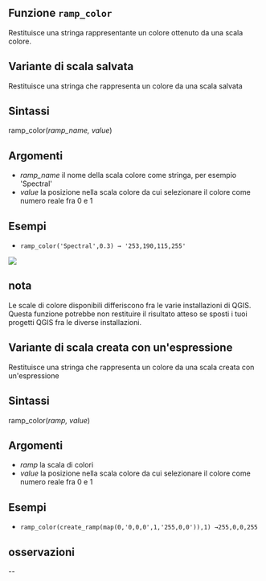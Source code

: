 ## Funzione `ramp_color`

Restituisce una stringa rappresentante un colore ottenuto da una scala colore.

## Variante di scala salvata

Restituisce una stringa che rappresenta un colore da una scala salvata

## Sintassi

ramp_color(_ramp_name, value_)

## Argomenti

* _ramp_name_ il nome della scala colore come stringa, per esempio 'Spectral'
* _value_ la posizione nella scala colore da cui selezionare il colore come numero reale fra 0 e 1

## Esempi

* `ramp_color('Spectral',0.3) → '253,190,115,255'`

![](/img/colore/ramp_color/ramp_color1.png)

## nota

Le scale di colore disponibili differiscono fra le varie installazioni di QGIS. Questa funzione potrebbe non restituire il risultato atteso se sposti i tuoi progetti QGIS fra le diverse installazioni.

## Variante di scala creata con un'espressione

Restituisce una stringa che rappresenta un colore da una scala creata con un'espressione

## Sintassi

ramp_color(_ramp, value_)

## Argomenti

* _ramp_ la scala di colori
* _value_ la posizione nella scala colore da cui selezionare il colore come numero reale fra 0 e 1

## Esempi

* `ramp_color(create_ramp(map(0,'0,0,0',1,'255,0,0')),1) →255,0,0,255`

## osservazioni

--
